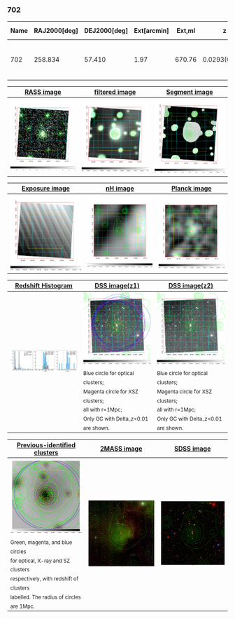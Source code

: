 <div STYLE="page-break-after: always;"></div>

### 702

|Name|RAJ2000[deg]|DEJ2000[deg] |Ext[arcmin]| Ext,ml | z | z_src| C|GC(XSZ,Delta_z<0.01)| GC(OPT,Delta_z<0.01)|GC| R_sig[arcmin] | R500[arcmin] | R500[Mpc]| CRsig[c/s] | CR500[c/s] |L500[1E44 erg/s]|F500[1E-12 erg/s/cm^2]| M500[1E14 Msun]|Tx[keV]|Cnt_sig|Beta|Rc[arcmin]|Comment|Alias|
|---|---|---|---|---|---|------|---|--------|---------|----------|---|---|---|---|---|---|---|---|---|---|---|---|---|---|
|702| 258.834| 57.410| 1.97| 670.76| 0.0293(0.005)| z1, z_xsz| B| MCXC, PSZ2, Tar| N| MCXC, N, PSZ2, Tak, Tar, W| 28.650| 20.197| 0.711| 0.754(0.038)| 0.718(0.037)| 0.260(0.008)| 13.215(0.404)| 1.05(0.02)| 2.23(0.02)| 1282.0| 0.648(-0.016+0.017)| 2.704(-0.169+0.180)| -| k212|

|[RASS image](../image/702/702_img.pdf)|[filtered image](../image/702/702_fil.pdf)|[Segment image](../image/702/702_seg.pdf)|
|-------------------|--------------------|-------------------|
| <img src="../image/702/702_img.png" width="300">  | <img src="../image/702/702_fil.png" width="300">   | <img src="../image/702/702_seg.png" width="300">  |

|[Exposure image](../image/702/702_mex.pdf)| [nH image](../image/702/702_nh.pdf)| [Planck image](../image/702/702_p.pdf)|
|-------------------|--------------------|-------------------|
|<img src="../image/702/702_mex.png" width="300">   | <img src="../image/702/702_nh.png" width="300">    | <img src="../image/702/702_p.png" width="300"> |

|[Redshift Histogram](../image/702/702_zg.pdf) | [DSS image(z1)](../image/702/702_dss_z1.pdf)      |  [DSS image(z2)](../image/702/702_dss_z2.pdf)    |
|-------------------|--------------------|-------------------|
|<img src="../image/702/702_zg.png" width="300"> |<img src="../image/702/702_dss_z1.png" width="300"> <sub><br>Blue circle for optical clusters; <br>Magenta circle for XSZ clusters; <br>all with r=1Mpc; <br>Only GC with Delta_z<0.01 are shown. </sub>| <img src="../image/702/702_dss_z2.png" width="300"><sub><br>Blue circle for optical clusters; <br>Magenta circle for XSZ clusters; <br>all with r=1Mpc; <br>Only GC with Delta_z<0.01 are shown. </sub> |

|[Previous-identified clusters](../image/702/702_gc.pdf) | [2MASS image](../image/702/702_2mass.pdf)      |[SDSS image](../image/702/702_sdss.pdf)   |
|-------------------|-------------------|-------------------|
|<img src=../image/702/702_gc.png width="300"> <br><sub>Green, magenta, and blue circles <br>for optical, X-ray and SZ clusters <br>respectively, with redshift of clusters <br>labelled. The radius of circles <br>are 1Mpc.</sub>|<img src="../image/702/702_2mass.png" width="300">  | <img src="../image/702/702_sdss.png" width="300">  |




